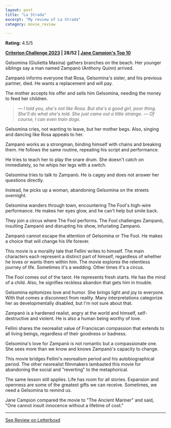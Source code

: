 ```yaml
---
layout: post
title: "La Strada"
excerpt: "My review of La Strada"
category: movie_review

---
```


**Rating:** 4.5/5

<b><a href="https://boxd.it/pXW6q/detail" rel="nofollow">Criterion Challenge 2023</a> | 28/52 | <a href="https://www.criterion.com/current/top-10-lists/28-jane-campion-s-top-10" rel="nofollow">Jane Campion's Top 10</a></b>

Gelsomina (Giulietta Masina) gathers branches on the beach. Her younger siblings say a man named Zampanò (Anthony Quinn) arrived. 

Zampanò informs everyone that Rosa, Gelsomina's sister, and his previous partner, died. He wants a replacement and will pay.

The mother accepts his offer and sells him Gelsomina, needing the money to feed her children.
<blockquote><i>— I told you, she's not like Rosa. But she's a good girl, poor thing. She'll do what she's told. She just came out a little strange.
— Of course, I can even train dogs.</i></blockquote>Gelsomina cries, not wanting to leave, but her mother begs. Also, singing and dancing like Rosa appeals to her.

Zampanò works as a strongman, binding himself with chains and breaking them. He follows the same routine, repeating his script and performance.

He tries to teach her to play the snare drum. She doesn't catch on immediately, so he whips her legs with a switch.

Gelsomina tries to talk to Zampanò. He is cagey and does not answer her questions directly.

Instead, he picks up a woman, abandoning Gelsomina on the streets overnight.

Gelsomina wanders through town, encountering The Fool's high-wire performance. He makes her eyes glow, and he can't help but smile back.

They join a circus where The Fool performs. The Fool challenges Zampanò, insulting Zampanò and disrupting his show, infuriating Zampanò.

Zampanò cannot escape the attention of Gelsomina or The Fool. He makes a choice that will change his life forever.

This movie is a morality tale that Fellini writes to himself. The main characters each represent a distinct part of himself, regardless of whether he loves or wants them within him. The movie explores the relentless journey of life. Sometimes it's a wedding. Other times it's a circus.

The Fool comes out of the tarot. He represents fresh starts. He has the mind of a child. Also, he signifies reckless abandon that gets him in trouble.

Gelsomina epitomizes love and humor. She brings light and joy to everyone. With that comes a disconnect from reality. Many interpretations categorize her as developmentally disabled, but I'm not sure about that.

Zampanò is a hardened realist, angry at the world and himself, self-destructive and violent. He is also a human being worthy of love.

Fellini shares the neorealist value of Franciscan compassion that extends to all living beings, regardless of their goodness or badness.

Gelsomina's love for Zampanò is not romantic but a compassionate one. She sees more than we know and knows Zampanò's capacity to change.

This movie bridges Fellini's neorealism period and his autobiographical period. The other neorealist filmmakers lambasted this movie for abandoning the social and "reverting" to the metaphorical.

The same lesson still applies. Life has room for all stories. Expansion and openness are some of the greatest gifts we can receive. Sometimes, we need a Gelsomina to remind us.

Jane Campion compared the movie to "The Ancient Mariner" and said, "One cannot insult innocence without a lifetime of cost."

<hr>

[See Review on Letterboxd](https://boxd.it/5faOGV)
